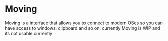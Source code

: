 # Moving
Moving is a interface that allows you to connect to modern OSes so you can have access to windows, clipboard and so on, currently Moving is WIP and its not usable currently
